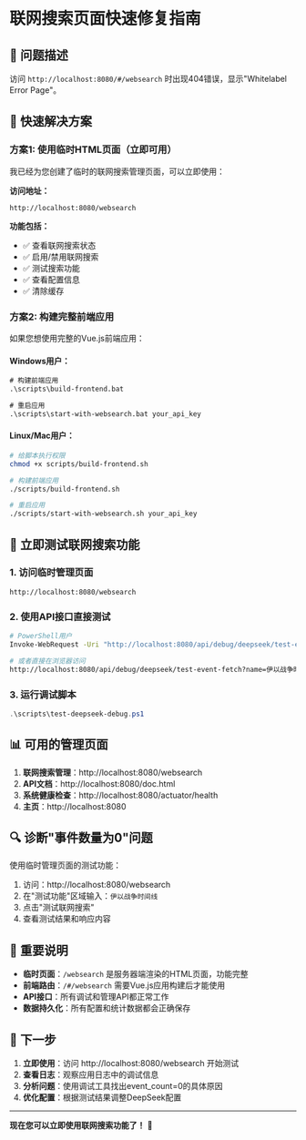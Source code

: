 # 联网搜索页面快速修复指南

## 🚨 问题描述

访问 `http://localhost:8080/#/websearch` 时出现404错误，显示"Whitelabel Error Page"。

## 🔧 快速解决方案

### 方案1: 使用临时HTML页面（立即可用）

我已经为您创建了临时的联网搜索管理页面，可以立即使用：

**访问地址：**
```
http://localhost:8080/websearch
```

**功能包括：**
- ✅ 查看联网搜索状态
- ✅ 启用/禁用联网搜索
- ✅ 测试搜索功能
- ✅ 查看配置信息
- ✅ 清除缓存

### 方案2: 构建完整前端应用

如果您想使用完整的Vue.js前端应用：

#### Windows用户：
```cmd
# 构建前端应用
.\scripts\build-frontend.bat

# 重启应用
.\scripts\start-with-websearch.bat your_api_key
```

#### Linux/Mac用户：
```bash
# 给脚本执行权限
chmod +x scripts/build-frontend.sh

# 构建前端应用
./scripts/build-frontend.sh

# 重启应用
./scripts/start-with-websearch.sh your_api_key
```

## 🎯 立即测试联网搜索功能

### 1. 访问临时管理页面
```
http://localhost:8080/websearch
```

### 2. 使用API接口直接测试
```bash
# PowerShell用户
Invoke-WebRequest -Uri "http://localhost:8080/api/debug/deepseek/test-event-fetch?name=伊以战争时间线" -Method POST

# 或者直接在浏览器访问
http://localhost:8080/api/debug/deepseek/test-event-fetch?name=伊以战争时间线&description=伊以战争相关事件
```

### 3. 运行调试脚本
```powershell
.\scripts\test-deepseek-debug.ps1
```

## 📊 可用的管理页面

1. **联网搜索管理**：http://localhost:8080/websearch
2. **API文档**：http://localhost:8080/doc.html
3. **系统健康检查**：http://localhost:8080/actuator/health
4. **主页**：http://localhost:8080

## 🔍 诊断"事件数量为0"问题

使用临时管理页面的测试功能：

1. 访问：http://localhost:8080/websearch
2. 在"测试功能"区域输入：`伊以战争时间线`
3. 点击"测试联网搜索"
4. 查看测试结果和响应内容

## 📝 重要说明

- **临时页面**：`/websearch` 是服务器端渲染的HTML页面，功能完整
- **前端路由**：`/#/websearch` 需要Vue.js应用构建后才能使用
- **API接口**：所有调试和管理API都正常工作
- **数据持久化**：所有配置和统计数据都会正确保存

## 🚀 下一步

1. **立即使用**：访问 http://localhost:8080/websearch 开始测试
2. **查看日志**：观察应用日志中的调试信息
3. **分析问题**：使用调试工具找出event_count=0的具体原因
4. **优化配置**：根据测试结果调整DeepSeek配置

---

**现在您可以立即使用联网搜索功能了！** 🎉